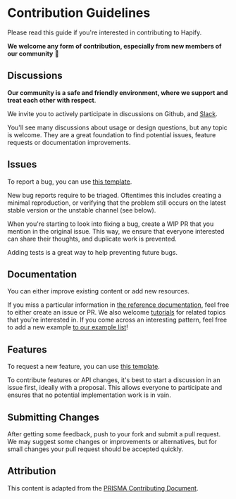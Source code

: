 # Contribution Guidelines

Please read this guide if you're interested in contributing to Hapify.

**We welcome any form of contribution, especially from new members of our community** 💚

## Discussions

**Our community is a safe and friendly environment, where we support and treat each other with respect**.

We invite you to actively participate in discussions on Github, and [Slack](https://slack.Hapify.io/).

You'll see many discussions about usage or design questions, but any topic is welcome.
They are a great foundation to find potential issues, feature requests or documentation improvements.

## Issues

To report a bug, you can use [this template](https://github.com/Hapify/Hapify/issues/new?template=bug_report.md).

New bug reports require to be triaged. Oftentimes this includes creating a minimal reproduction, or verifying that the problem still occurs on the latest stable version or the unstable channel (see below).

When you're starting to look into fixing a bug, create a WIP PR that you mention in the original issue. This way, we ensure that everyone interested can share their thoughts, and duplicate work is prevented.

Adding tests is a great way to help preventing future bugs.

## Documentation

You can either improve existing content or add new resources.

If you miss a particular information in [the reference documentation](https://www.hapify.io/documentation), feel free to either create an issue or PR. We also welcome [tutorials](https://www.Hapify.io/docs/tutorials) for related topics that you're interested in. If you come across an interesting pattern, feel free to add a new example [to our example list](https://github.com/Hapify/Hapify/tree/master/examples)!


## Features

To request a new feature, you can use [this template](https://github.com/Hapify/Hapify/issues/new?template=feature_request.md).

To contribute features or API changes, it's best to start a discussion in an issue first, ideally with a proposal. This allows everyone to participate and ensures that no potential implementation work is in vain.


## Submitting Changes

After getting some feedback, push to your fork and submit a pull request. We
may suggest some changes or improvements or alternatives, but for small changes
your pull request should be accepted quickly.

## Attribution

This content is adapted from the [PRISMA Contributing Document](https://github.com/prisma/prisma/blob/master/CONTRIBUTING.md).

